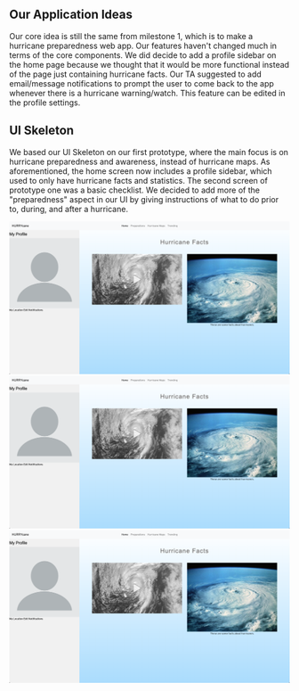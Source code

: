 ## Our Application Ideas

Our core idea is still the same from milestone 1, which is to make a hurricane preparedness web app. Our features haven't changed much in terms of the core components. We did decide to add a profile sidebar on the home page because we thought that it would be more functional instead of the page just containing hurricane facts. Our TA  suggested to add email/message notifications to prompt the user to come back to the app whenever there is a hurricane warning/watch. This feature can be edited in the profile settings.



## UI Skeleton

We based our UI Skeleton on our first prototype, where the main focus is on hurricane preparedness and awareness, instead of hurricane maps. As aforementioned, the home screen now includes a profile sidebar, which used to only have hurricane facts and statistics. The second screen of prototype one was a basic checklist. We decided to add more of the "preparedness" aspect in our UI by giving instructions of what to do prior to, during, and after a hurricane.

![Image of Home Page](https://raw.githubusercontent.com/ShengzhiW/kmss/master/milestone2/home.png)
![Image of Preparations Page](https://raw.githubusercontent.com/ShengzhiW/kmss/master/milestone2/home.png)
![Image of Maps Page](https://raw.githubusercontent.com/ShengzhiW/kmss/master/milestone2/home.png)


